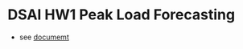 # DSAI HW1 Peak Load Forecasting
* see [documemt](https://nbviewer.jupyter.org/github/BroLeaf/peak-load-forecasting/blob/master/forecasting.ipynb)
